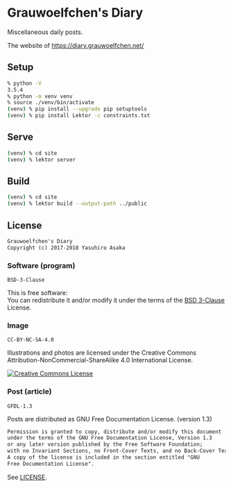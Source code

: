 # Grauwoelfchen's Diary

Miscellaneous daily posts.

The website of https://diary.grauwoelfchen.net/


## Setup

```zsh
% python -V
3.5.4
% python -m venv venv
% source ./venv/bin/activate
(venv) % pip install --upgrade pip setuptools
(venv) % pip install Lektor -c constraints.txt
```

## Serve

```zsh
(venv) % cd site
(venv) % lektor server
```


## Build

```zsh
(venv) % cd site
(venv) % lektor build --output-path ../public
```


## License

```txt
Grauwoelfchen's Diary
Copyright (c) 2017-2018 Yasuhiro Asaka
```

### Software (program)

`BSD-3-Clause`

This is free software:  
You can redistribute it and/or modify it under the terms of
the [BSD 3-Clause](
https://opensource.org/licenses/BSD-3-Clause) License.

### Image

`CC-BY-NC-SA-4.0`

Illustrations and photos are licensed under the
Creative Commons Attribution-NonCommercial-ShareAlike 4.0 International
License.

[![Creative Commons License](
https://i.creativecommons.org/l/by-nc-sa/4.0/88x31.png)](
http://creativecommons.org/licenses/by-nc-sa/4.0/)

### Post (article)

`GFDL-1.3`

Posts are distributed as GNU Free Documentation License. (version 1.3)

```txt
Permission is granted to copy, distribute and/or modify this document
under the terms of the GNU Free Documentation License, Version 1.3
or any later version published by the Free Software Foundation;
with no Invariant Sections, no Front-Cover Texts, and no Back-Cover Texts.
A copy of the license is included in the section entitled "GNU
Free Documentation License".
```

See [LICENSE](LICENSE).
